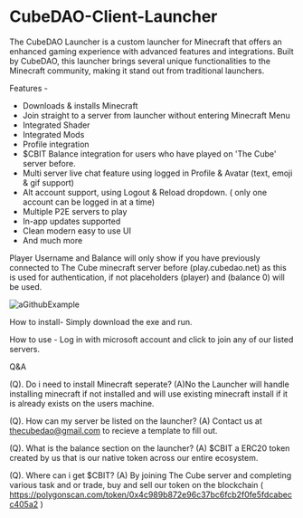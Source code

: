 # CubeDAO-Client-Launcher

The CubeDAO Launcher is a custom launcher for Minecraft that offers an enhanced gaming experience with advanced features and integrations. Built by CubeDAO, this launcher brings several unique functionalities to the Minecraft community, making it stand out from traditional launchers.

Features - 
- Downloads & installs Minecraft
- Join straight to a server from launcher without entering Minecraft Menu
- Integrated Shader
- Integrated Mods
- Profile integration
- $CBIT Balance integration for users who have played on 'The Cube' server before.
- Multi server live chat feature using logged in Profile & Avatar (text, emoji & gif support)
- Alt account support, using Logout & Reload dropdown. ( only one account can be logged in at a time)
- Multiple P2E servers to play
- In-app updates supported
- Clean modern easy to use UI
- And much more

Player Username and Balance will only show if you have previously connected to The Cube minecraft server before (play.cubedao.net) as this is used for authentication, if not placeholders (player) and (balance 0) will be used.

![aGithubExample](https://github.com/CubeDAO-Dev/CubeDAO-Client-Launcher/assets/107625109/496bfd3e-3618-4fe2-85a3-2e57f23a4942)

How to install- Simply download the exe and run.

How to use - Log in with microsoft account and click to join any of our listed servers.

Q&A

(Q). Do i need to install Minecraft seperate? 
(A)No the Launcher will handle installing minecraft if not installed and will use existing minecraft install if it is already exists on the users machine.

(Q). How can my server be listed on the launcher?
(A) Contact us at thecubedao@gmail.com to recieve a template to fill out.

(Q). What is the balance section on the launcher?
(A) $CBIT a ERC20 token created by us that is our native token across our entire ecosystem.

(Q). Where can i get $CBIT?
(A) By joining The Cube server and completing various task and or trade, buy and sell our token on the blockchain ( https://polygonscan.com/token/0x4c989b872e96c37bc6fcb2f0fe5fdcabecc405a2 )
